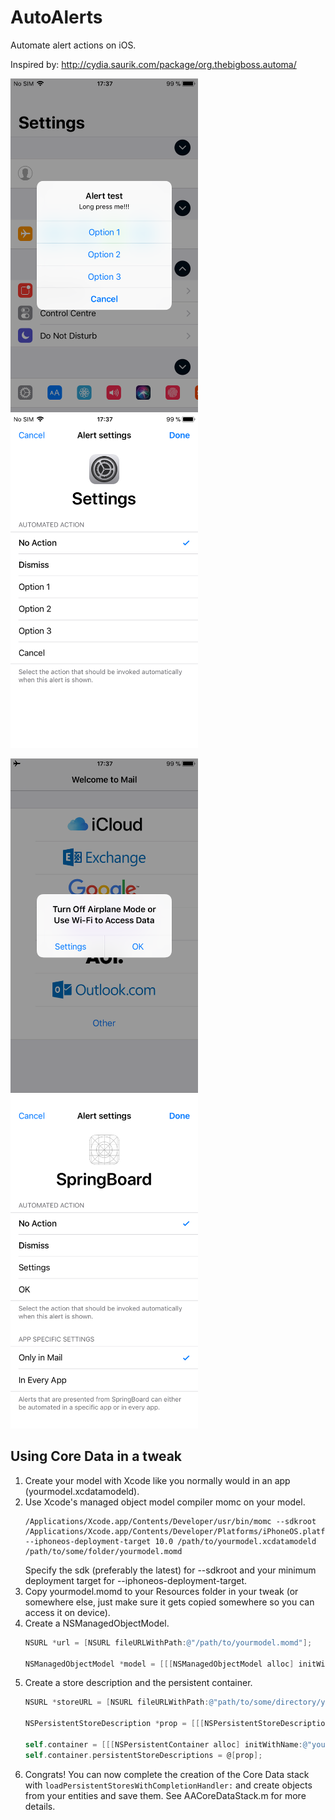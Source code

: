 # AutoAlerts

Automate alert actions on iOS.

Inspired by: http://cydia.saurik.com/package/org.thebigboss.automa/

<p float="left">
  <img src="Resources/settings_alert.PNG" width="300"/>
  <img src="Resources/settings_action.PNG" width="300"/>
</p>
<p float="left">
  <img src="Resources/mail_alert.PNG" width="300"/>
  <img src="Resources/mail_action.PNG" width="300"/>
</p>

## Using Core Data in a tweak

1. Create your model with Xcode like you normally would in an app (yourmodel.xcdatamodeld).
2. Use Xcode's managed object model compiler momc on your model.
    ```
    /Applications/Xcode.app/Contents/Developer/usr/bin/momc --sdkroot /Applications/Xcode.app/Contents/Developer/Platforms/iPhoneOS.platform/Developer/SDKs/iPhoneOS12.1.sdk --iphoneos-deployment-target 10.0 /path/to/yourmodel.xcdatamodeld /path/to/some/folder/yourmodel.momd
    ```
    Specify the sdk (preferably the latest) for --sdkroot and your minimum deployment target for --iphoneos-deployment-target.
3. Copy yourmodel.momd to your Resources folder in your tweak (or somewhere else, just make sure it gets copied somewhere so you can access it on device).
4. Create a NSManagedObjectModel.
    ```Objective-C
    NSURL *url = [NSURL fileURLWithPath:@"/path/to/yourmodel.momd"];

    NSManagedObjectModel *model = [[[NSManagedObjectModel alloc] initWithContentsOfURL:url] autorelease];
    ```
5. Create a store description and the persistent container.
    ```Objective-C
    NSURL *storeURL = [NSURL fileURLWithPath:@"path/to/some/directory/yourmodel.sqlite"];

    NSPersistentStoreDescription *prop = [[[NSPersistentStoreDescription alloc] initWithURL:storeURL] autorelease];

    self.container = [[[NSPersistentContainer alloc] initWithName:@"yourmodel" managedObjectModel:model] autorelease];
    self.container.persistentStoreDescriptions = @[prop];
    ```
6. Congrats! You can now complete the creation of the Core Data stack with ```loadPersistentStoresWithCompletionHandler:``` and create objects from your entities and save them. See AACoreDataStack.m for more details.
